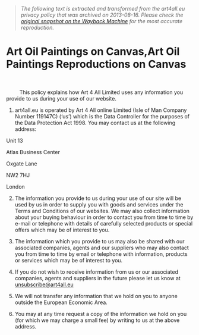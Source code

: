 > *The following text is extracted and transformed from the art4all.eu privacy policy that was archived on 2013-08-16. Please check the [original snapshot on the Wayback Machine](https://web.archive.org/web/20130816115810id_/http%3A//www.art4all.eu/privacy-policy) for the most accurate reproduction.*

# Art Oil Paintings on Canvas,Art Oil Paintings Reproductions on Canvas

 

         This policy explains how Art 4 All Limited uses any information you provide to us during your use of our website.

  1. art4all.eu is operated by Art 4 All online Limited (Isle of Man Company Number 119147C) (‘us’) which is the Data Controller for the purposes of the Data Protection Act 1998. You may contact us at the following address: 




Unit 13

Atlas Business Center

Oxgate Lane

NW2 7HJ

London

  2. The information you provide to us during your use of our site will be used by us in order to supply you with goods and services under the Terms and Conditions of our websites. We may also collect information about your buying behaviour in order to contact you from time to time by e-mail or telephone with details of carefully selected products or special offers which may be of interest to you.

  3. The information which you provide to us may also be shared with our associated companies, agents and our suppliers who may also contact you from time to time by email or telephone with information, products or services which may be of interest to you.

  4. If you do not wish to receive information from us or our associated companies, agents and suppliers in the future please let us know at [unsubscribe@art4all.eu](mailto:sarvice@art4all.eu)

  5. We will not transfer any information that we hold on you to anyone outside the European Economic Area.

  6. You may at any time request a copy of the information we hold on you (for which we may charge a small fee) by writing to us at the above address.




